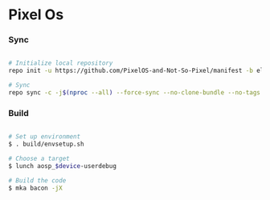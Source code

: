 # Pixel Os #

### Sync ###

```bash

# Initialize local repository
repo init -u https://github.com/PixelOS-and-Not-So-Pixel/manifest -b eleven

# Sync
repo sync -c -j$(nproc --all) --force-sync --no-clone-bundle --no-tags
```

### Build ###

```bash

# Set up environment
$ . build/envsetup.sh

# Choose a target
$ lunch aosp_$device-userdebug

# Build the code
$ mka bacon -jX
```